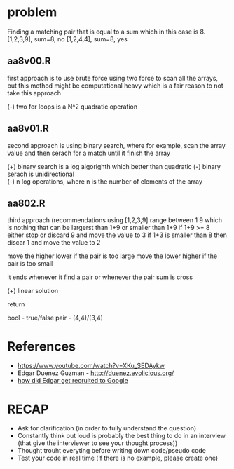 
# problem
Finding a matching pair that is equal to a sum which in this case is 8.
[1,2,3,9], sum=8, no
[1,2,4,4], sum=8, yes


## aa8v00.R
first approach is to use brute force using two force to scan
all the arrays, but this method might be computational heavy
which is a fair reason to not take this approach

(-) two for loops is a  N^2 quadratic operation 

## aa8v01.R
second approach is using binary search, where
for example, scan the array value and then serach for a 
match until it finish the array

(+) binary search is a log algorighth which better than quadratic
(-) binary serach is unidirectional  
(-) n log operations, where n is the number of elements of the array

## aa802.R
third approach (recommendations
using [1,2,3,9]
range between 1 9 which is nothing that can be largerst than 1+9 or smaller than 1+9
if 1+9 >= 8 either stop or discard 9 and move the value to 3
if 1+3 is smaller than 8 then discar 1 and move the value to 2

move the higher lower if the pair is too large
move the lower higher if the pair is too small

it ends whenever it find a pair 
or whenever the pair sum is cross

(+) linear solution


return 

bool - true/false
pair - (4,4)/(3,4)



 
# References
* https://www.youtube.com/watch?v=XKu_SEDAykw
* Edgar Duenez Guzman - http://duenez.evolicious.org/
* [how did Edgar get recruited to Google](https://www.quora.com/How-did-Edgar-A-Duenez-Guzman-get-recruited-to-Google)


# RECAP

* Ask for clarification (in order to fully understand the question)
* Constantly think out loud is probably the best thing to do in
an interview (that give the interviewer to see your thought process))
* Thought trouht everyting before writing down code/pseudo code
* Test your code in real time (if there is no example, please create one)





